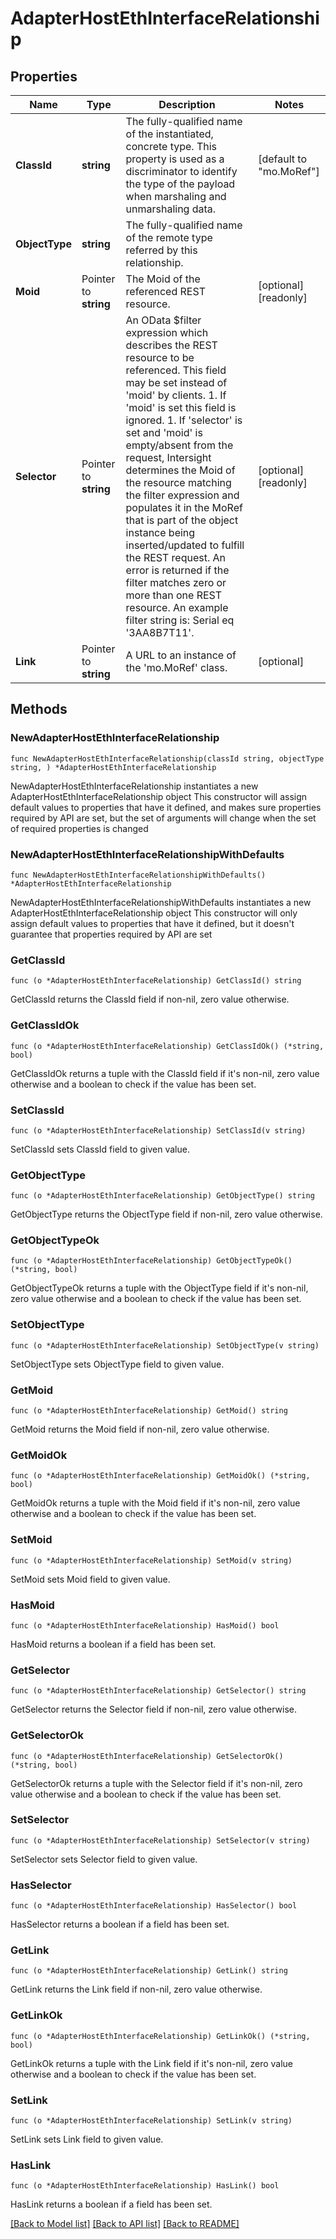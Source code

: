 # AdapterHostEthInterfaceRelationship

## Properties

Name | Type | Description | Notes
------------ | ------------- | ------------- | -------------
**ClassId** | **string** | The fully-qualified name of the instantiated, concrete type. This property is used as a discriminator to identify the type of the payload when marshaling and unmarshaling data. | [default to "mo.MoRef"]
**ObjectType** | **string** | The fully-qualified name of the remote type referred by this relationship. | 
**Moid** | Pointer to **string** | The Moid of the referenced REST resource. | [optional] [readonly] 
**Selector** | Pointer to **string** | An OData $filter expression which describes the REST resource to be referenced. This field may be set instead of &#39;moid&#39; by clients. 1. If &#39;moid&#39; is set this field is ignored. 1. If &#39;selector&#39; is set and &#39;moid&#39; is empty/absent from the request, Intersight determines the Moid of the resource matching the filter expression and populates it in the MoRef that is part of the object instance being inserted/updated to fulfill the REST request. An error is returned if the filter matches zero or more than one REST resource. An example filter string is: Serial eq &#39;3AA8B7T11&#39;. | [optional] [readonly] 
**Link** | Pointer to **string** | A URL to an instance of the &#39;mo.MoRef&#39; class. | [optional] 

## Methods

### NewAdapterHostEthInterfaceRelationship

`func NewAdapterHostEthInterfaceRelationship(classId string, objectType string, ) *AdapterHostEthInterfaceRelationship`

NewAdapterHostEthInterfaceRelationship instantiates a new AdapterHostEthInterfaceRelationship object
This constructor will assign default values to properties that have it defined,
and makes sure properties required by API are set, but the set of arguments
will change when the set of required properties is changed

### NewAdapterHostEthInterfaceRelationshipWithDefaults

`func NewAdapterHostEthInterfaceRelationshipWithDefaults() *AdapterHostEthInterfaceRelationship`

NewAdapterHostEthInterfaceRelationshipWithDefaults instantiates a new AdapterHostEthInterfaceRelationship object
This constructor will only assign default values to properties that have it defined,
but it doesn't guarantee that properties required by API are set

### GetClassId

`func (o *AdapterHostEthInterfaceRelationship) GetClassId() string`

GetClassId returns the ClassId field if non-nil, zero value otherwise.

### GetClassIdOk

`func (o *AdapterHostEthInterfaceRelationship) GetClassIdOk() (*string, bool)`

GetClassIdOk returns a tuple with the ClassId field if it's non-nil, zero value otherwise
and a boolean to check if the value has been set.

### SetClassId

`func (o *AdapterHostEthInterfaceRelationship) SetClassId(v string)`

SetClassId sets ClassId field to given value.


### GetObjectType

`func (o *AdapterHostEthInterfaceRelationship) GetObjectType() string`

GetObjectType returns the ObjectType field if non-nil, zero value otherwise.

### GetObjectTypeOk

`func (o *AdapterHostEthInterfaceRelationship) GetObjectTypeOk() (*string, bool)`

GetObjectTypeOk returns a tuple with the ObjectType field if it's non-nil, zero value otherwise
and a boolean to check if the value has been set.

### SetObjectType

`func (o *AdapterHostEthInterfaceRelationship) SetObjectType(v string)`

SetObjectType sets ObjectType field to given value.


### GetMoid

`func (o *AdapterHostEthInterfaceRelationship) GetMoid() string`

GetMoid returns the Moid field if non-nil, zero value otherwise.

### GetMoidOk

`func (o *AdapterHostEthInterfaceRelationship) GetMoidOk() (*string, bool)`

GetMoidOk returns a tuple with the Moid field if it's non-nil, zero value otherwise
and a boolean to check if the value has been set.

### SetMoid

`func (o *AdapterHostEthInterfaceRelationship) SetMoid(v string)`

SetMoid sets Moid field to given value.

### HasMoid

`func (o *AdapterHostEthInterfaceRelationship) HasMoid() bool`

HasMoid returns a boolean if a field has been set.

### GetSelector

`func (o *AdapterHostEthInterfaceRelationship) GetSelector() string`

GetSelector returns the Selector field if non-nil, zero value otherwise.

### GetSelectorOk

`func (o *AdapterHostEthInterfaceRelationship) GetSelectorOk() (*string, bool)`

GetSelectorOk returns a tuple with the Selector field if it's non-nil, zero value otherwise
and a boolean to check if the value has been set.

### SetSelector

`func (o *AdapterHostEthInterfaceRelationship) SetSelector(v string)`

SetSelector sets Selector field to given value.

### HasSelector

`func (o *AdapterHostEthInterfaceRelationship) HasSelector() bool`

HasSelector returns a boolean if a field has been set.

### GetLink

`func (o *AdapterHostEthInterfaceRelationship) GetLink() string`

GetLink returns the Link field if non-nil, zero value otherwise.

### GetLinkOk

`func (o *AdapterHostEthInterfaceRelationship) GetLinkOk() (*string, bool)`

GetLinkOk returns a tuple with the Link field if it's non-nil, zero value otherwise
and a boolean to check if the value has been set.

### SetLink

`func (o *AdapterHostEthInterfaceRelationship) SetLink(v string)`

SetLink sets Link field to given value.

### HasLink

`func (o *AdapterHostEthInterfaceRelationship) HasLink() bool`

HasLink returns a boolean if a field has been set.


[[Back to Model list]](../README.md#documentation-for-models) [[Back to API list]](../README.md#documentation-for-api-endpoints) [[Back to README]](../README.md)


